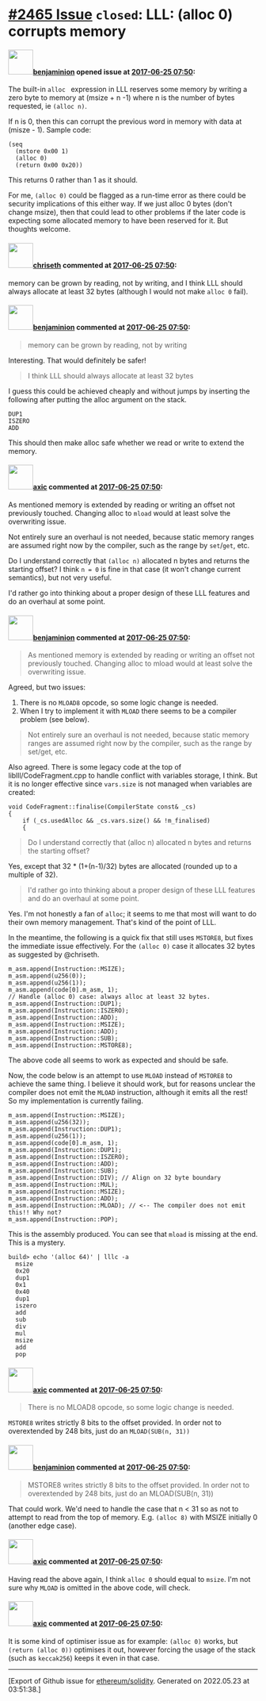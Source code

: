 # [\#2465 Issue](https://github.com/ethereum/solidity/issues/2465) `closed`: LLL: (alloc 0) corrupts memory

#### <img src="https://avatars.githubusercontent.com/u/20796281?u=3ade059256c951779e598bb585d7d85463f340a3&v=4" width="50">[benjaminion](https://github.com/benjaminion) opened issue at [2017-06-25 07:50](https://github.com/ethereum/solidity/issues/2465):

The built-in `alloc ` expression in LLL reserves some memory by writing a zero byte to memory at (msize + n -1) where n is the number of bytes requested, ie `(alloc n)`.

If n is 0, then this can corrupt the previous word in memory with data at (misze - 1). Sample code:

```
(seq
  (mstore 0x00 1)
  (alloc 0)
  (return 0x00 0x20))
```

This returns 0 rather than 1 as it should.

For me, `(alloc 0)` could be flagged as a run-time error as there could be security implications of this either way.  If we just alloc 0 bytes (don't change msize), then that could lead to other problems if the later code is expecting some allocated memory to have been reserved for it. But thoughts welcome.

#### <img src="https://avatars.githubusercontent.com/u/9073706?v=4" width="50">[chriseth](https://github.com/chriseth) commented at [2017-06-25 07:50](https://github.com/ethereum/solidity/issues/2465#issuecomment-310980498):

memory can be grown by reading, not by writing, and I think LLL should always allocate at least 32 bytes (although I would not make `alloc 0` fail).

#### <img src="https://avatars.githubusercontent.com/u/20796281?u=3ade059256c951779e598bb585d7d85463f340a3&v=4" width="50">[benjaminion](https://github.com/benjaminion) commented at [2017-06-25 07:50](https://github.com/ethereum/solidity/issues/2465#issuecomment-310985176):

> memory can be grown by reading, not by writing

Interesting. That would definitely be safer!

> I think LLL should always allocate at least 32 bytes

I guess this could be achieved cheaply and without jumps by inserting the following after putting the alloc argument on the stack.

```
DUP1
ISZERO
ADD
```

This should then make alloc safe whether we read or write to extend the memory.

#### <img src="https://avatars.githubusercontent.com/u/20340?v=4" width="50">[axic](https://github.com/axic) commented at [2017-06-25 07:50](https://github.com/ethereum/solidity/issues/2465#issuecomment-311811987):

As mentioned memory is extended by reading or writing an offset not previously touched. Changing alloc to `mload` would at least solve the overwriting issue.

Not entirely sure an overhaul is not needed, because static memory ranges are assumed right now by the compiler, such as the range by `set`/`get`, etc.

Do I understand correctly that `(alloc n)` allocated n bytes and returns the starting offset? I think `n = 0` is fine in that case (it won't change current semantics), but not very useful.

I'd rather go into thinking about a proper design of these LLL features and do an overhaul at some point.

#### <img src="https://avatars.githubusercontent.com/u/20796281?u=3ade059256c951779e598bb585d7d85463f340a3&v=4" width="50">[benjaminion](https://github.com/benjaminion) commented at [2017-06-25 07:50](https://github.com/ethereum/solidity/issues/2465#issuecomment-311865893):

> As mentioned memory is extended by reading or writing an offset not previously touched. Changing alloc to mload would at least solve the overwriting issue.

Agreed, but two issues:

 1. There is no `MLOAD8` opcode, so some logic change is needed.
 2. When I try to implement it with `MLOAD` there seems to be a compiler problem (see below).

> Not entirely sure an overhaul is not needed, because static memory ranges are assumed right now by the compiler, such as the range by set/get, etc.

Also agreed. There is some legacy code at the top of liblll/CodeFragment.cpp to handle conflict with variables storage, I think. But it is no longer effective since `vars.size` is not managed when variables are created:

```
void CodeFragment::finalise(CompilerState const& _cs)
{
	if (_cs.usedAlloc && _cs.vars.size() && !m_finalised)
	{
```

> Do I understand correctly that (alloc n) allocated n bytes and returns the starting offset?

Yes, except that 32 * (1+(n-1)/32) bytes are allocated (rounded up to a multiple of 32).

> I'd rather go into thinking about a proper design of these LLL features and do an overhaul at some point.

Yes. I'm not honestly a fan of `alloc`; it seems to me that most will want to do their own memory management. That's kind of the point of LLL.

In the meantime, the following is a quick fix that still uses `MSTORE8`, but fixes the immediate issue effectively. For the `(alloc 0)` case it allocates 32 bytes as suggested by @chriseth.

```
m_asm.append(Instruction::MSIZE);
m_asm.append(u256(0));
m_asm.append(u256(1));
m_asm.append(code[0].m_asm, 1);
// Handle (alloc 0) case: always alloc at least 32 bytes.
m_asm.append(Instruction::DUP1);
m_asm.append(Instruction::ISZERO);
m_asm.append(Instruction::ADD);
m_asm.append(Instruction::MSIZE);
m_asm.append(Instruction::ADD);
m_asm.append(Instruction::SUB);
m_asm.append(Instruction::MSTORE8);
```

The above code all seems to work as expected and should be safe.

Now, the code below is an attempt to use `MLOAD` instead of `MSTORE8` to achieve the same thing. I believe it should work, but for reasons unclear the compiler does not emit the `MLOAD` instruction, although it emits all the rest! So my implementation is currently failing.

```
m_asm.append(Instruction::MSIZE);
m_asm.append(u256(32));
m_asm.append(Instruction::DUP1);
m_asm.append(u256(1));
m_asm.append(code[0].m_asm, 1);
m_asm.append(Instruction::DUP1);
m_asm.append(Instruction::ISZERO);
m_asm.append(Instruction::ADD);
m_asm.append(Instruction::SUB);
m_asm.append(Instruction::DIV); // Align on 32 byte boundary
m_asm.append(Instruction::MUL);
m_asm.append(Instruction::MSIZE);
m_asm.append(Instruction::ADD);
m_asm.append(Instruction::MLOAD); // <-- The compiler does not emit this!! Why not?
m_asm.append(Instruction::POP);
```

This is the assembly produced. You can see that `mload` is missing at the end.  This is a mystery.

```
build> echo '(alloc 64)' | lllc -a
  msize
  0x20
  dup1
  0x1
  0x40
  dup1
  iszero
  add
  sub
  div
  mul
  msize
  add
  pop
```

#### <img src="https://avatars.githubusercontent.com/u/20340?v=4" width="50">[axic](https://github.com/axic) commented at [2017-06-25 07:50](https://github.com/ethereum/solidity/issues/2465#issuecomment-311901615):

> There is no MLOAD8 opcode, so some logic change is needed.

`MSTORE8` writes strictly 8 bits to the offset provided. In order not to overextended by 248 bits, just do an `MLOAD(SUB(n, 31))`

#### <img src="https://avatars.githubusercontent.com/u/20796281?u=3ade059256c951779e598bb585d7d85463f340a3&v=4" width="50">[benjaminion](https://github.com/benjaminion) commented at [2017-06-25 07:50](https://github.com/ethereum/solidity/issues/2465#issuecomment-311910036):

> MSTORE8 writes strictly 8 bits to the offset provided. In order not to overextended by 248 bits, just do an MLOAD(SUB(n, 31))

That could work. We'd need to handle the case that n < 31 so as not to attempt to read from the top of memory. E.g. `(alloc 8)` with MSIZE initially 0 (another edge case).

#### <img src="https://avatars.githubusercontent.com/u/20340?v=4" width="50">[axic](https://github.com/axic) commented at [2017-06-25 07:50](https://github.com/ethereum/solidity/issues/2465#issuecomment-311920501):

Having read the above again, I think `alloc 0` should equal to `msize`. I'm not sure why `MLOAD` is omitted in the above code, will check.

#### <img src="https://avatars.githubusercontent.com/u/20340?v=4" width="50">[axic](https://github.com/axic) commented at [2017-06-25 07:50](https://github.com/ethereum/solidity/issues/2465#issuecomment-311922413):

It is some kind of optimiser issue as for example: `(alloc 0)` works, but `(return (alloc 0))` optimises it out, however forcing the usage of the stack (such as `keccak256`) keeps it even in that case.


-------------------------------------------------------------------------------



[Export of Github issue for [ethereum/solidity](https://github.com/ethereum/solidity). Generated on 2022.05.23 at 03:51:38.]
